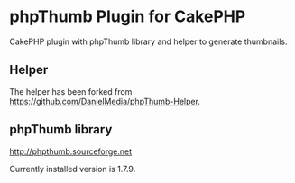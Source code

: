 # phpThumb Plugin for CakePHP #

CakePHP plugin with phpThumb library and helper to generate thumbnails.

## Helper ##

The helper has been forked from https://github.com/DanielMedia/phpThumb-Helper.

## phpThumb library ##

http://phpthumb.sourceforge.net

Currently installed version is 1.7.9.
